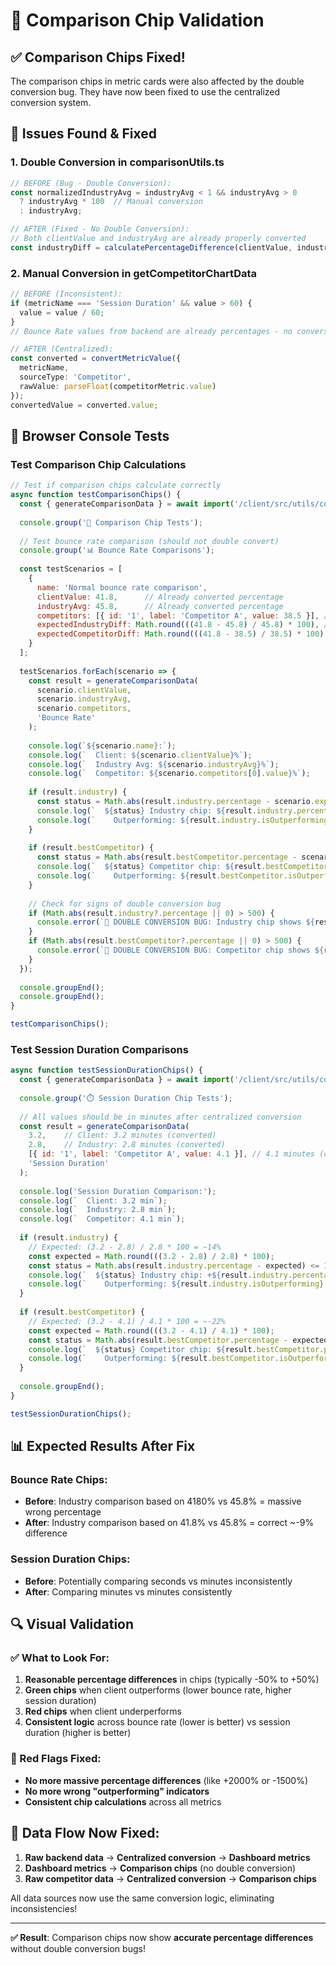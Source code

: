 # 🎯 Comparison Chip Validation

## ✅ Comparison Chips Fixed!

The comparison chips in metric cards were also affected by the double conversion bug. They have now been fixed to use the centralized conversion system.

## 🐛 Issues Found & Fixed

### **1. Double Conversion in comparisonUtils.ts**
```typescript
// BEFORE (Bug - Double Conversion):
const normalizedIndustryAvg = industryAvg < 1 && industryAvg > 0
  ? industryAvg * 100  // Manual conversion
  : industryAvg;

// AFTER (Fixed - No Double Conversion):
// Both clientValue and industryAvg are already properly converted
const industryDiff = calculatePercentageDifference(clientValue, industryAvg);
```

### **2. Manual Conversion in getCompetitorChartData**
```typescript
// BEFORE (Inconsistent):
if (metricName === 'Session Duration' && value > 60) {
  value = value / 60;
}
// Bounce Rate values from backend are already percentages - no conversion needed

// AFTER (Centralized):
const converted = convertMetricValue({
  metricName,
  sourceType: 'Competitor', 
  rawValue: parseFloat(competitorMetric.value)
});
convertedValue = converted.value;
```

## 🧪 Browser Console Tests

### Test Comparison Chip Calculations
```javascript
// Test if comparison chips calculate correctly
async function testComparisonChips() {
  const { generateComparisonData } = await import('/client/src/utils/comparisonUtils.js');
  
  console.group('🎯 Comparison Chip Tests');
  
  // Test bounce rate comparison (should not double convert)
  console.group('📊 Bounce Rate Comparisons');
  
  const testScenarios = [
    {
      name: 'Normal bounce rate comparison',
      clientValue: 41.8,      // Already converted percentage
      industryAvg: 45.8,      // Already converted percentage  
      competitors: [{ id: '1', label: 'Competitor A', value: 38.5 }], // Already converted
      expectedIndustryDiff: Math.round(((41.8 - 45.8) / 45.8) * 100), // Should be ~-9%
      expectedCompetitorDiff: Math.round(((41.8 - 38.5) / 38.5) * 100) // Should be ~9%
    }
  ];
  
  testScenarios.forEach(scenario => {
    const result = generateComparisonData(
      scenario.clientValue,
      scenario.industryAvg,
      scenario.competitors,
      'Bounce Rate'
    );
    
    console.log(`${scenario.name}:`);
    console.log(`  Client: ${scenario.clientValue}%`);
    console.log(`  Industry Avg: ${scenario.industryAvg}%`);
    console.log(`  Competitor: ${scenario.competitors[0].value}%`);
    
    if (result.industry) {
      const status = Math.abs(result.industry.percentage - scenario.expectedIndustryDiff) <= 1 ? '✅' : '❌';
      console.log(`  ${status} Industry chip: ${result.industry.percentage}% (expected ~${scenario.expectedIndustryDiff}%)`);
      console.log(`    Outperforming: ${result.industry.isOutperforming} (lower is better for bounce rate)`);
    }
    
    if (result.bestCompetitor) {
      const status = Math.abs(result.bestCompetitor.percentage - scenario.expectedCompetitorDiff) <= 1 ? '✅' : '❌';
      console.log(`  ${status} Competitor chip: ${result.bestCompetitor.percentage}% (expected ~${scenario.expectedCompetitorDiff}%)`);
      console.log(`    Outperforming: ${result.bestCompetitor.isOutperforming} (lower is better for bounce rate)`);
    }
    
    // Check for signs of double conversion bug
    if (Math.abs(result.industry?.percentage || 0) > 500) {
      console.error(`🚨 DOUBLE CONVERSION BUG: Industry chip shows ${result.industry?.percentage}%`);
    }
    if (Math.abs(result.bestCompetitor?.percentage || 0) > 500) {
      console.error(`🚨 DOUBLE CONVERSION BUG: Competitor chip shows ${result.bestCompetitor?.percentage}%`);
    }
  });
  
  console.groupEnd();
  console.groupEnd();
}

testComparisonChips();
```

### Test Session Duration Comparisons
```javascript
async function testSessionDurationChips() {
  const { generateComparisonData } = await import('/client/src/utils/comparisonUtils.js');
  
  console.group('⏱️ Session Duration Chip Tests');
  
  // All values should be in minutes after centralized conversion
  const result = generateComparisonData(
    3.2,    // Client: 3.2 minutes (converted)
    2.8,    // Industry: 2.8 minutes (converted)
    [{ id: '1', label: 'Competitor A', value: 4.1 }], // 4.1 minutes (converted)
    'Session Duration'
  );
  
  console.log('Session Duration Comparison:');
  console.log(`  Client: 3.2 min`);
  console.log(`  Industry: 2.8 min`);
  console.log(`  Competitor: 4.1 min`);
  
  if (result.industry) {
    // Expected: (3.2 - 2.8) / 2.8 * 100 = ~14%
    const expected = Math.round(((3.2 - 2.8) / 2.8) * 100);
    const status = Math.abs(result.industry.percentage - expected) <= 1 ? '✅' : '❌';
    console.log(`  ${status} Industry chip: +${result.industry.percentage}% (expected ~+${expected}%)`);
    console.log(`    Outperforming: ${result.industry.isOutperforming} (higher is better for session duration)`);
  }
  
  if (result.bestCompetitor) {
    // Expected: (3.2 - 4.1) / 4.1 * 100 = ~-22%
    const expected = Math.round(((3.2 - 4.1) / 4.1) * 100);
    const status = Math.abs(result.bestCompetitor.percentage - expected) <= 1 ? '✅' : '❌';
    console.log(`  ${status} Competitor chip: ${result.bestCompetitor.percentage}% (expected ~${expected}%)`);
    console.log(`    Outperforming: ${result.bestCompetitor.isOutperforming} (higher is better for session duration)`);
  }
  
  console.groupEnd();
}

testSessionDurationChips();
```

## 📊 Expected Results After Fix

### Bounce Rate Chips:
- **Before**: Industry comparison based on 4180% vs 45.8% = massive wrong percentage
- **After**: Industry comparison based on 41.8% vs 45.8% = correct ~-9% difference

### Session Duration Chips:
- **Before**: Potentially comparing seconds vs minutes inconsistently
- **After**: Comparing minutes vs minutes consistently

## 🔍 Visual Validation

### ✅ What to Look For:
1. **Reasonable percentage differences** in chips (typically -50% to +50%)
2. **Green chips** when client outperforms (lower bounce rate, higher session duration)
3. **Red chips** when client underperforms  
4. **Consistent logic** across bounce rate (lower is better) vs session duration (higher is better)

### 🚨 Red Flags Fixed:
- **No more massive percentage differences** (like +2000% or -1500%)
- **No more wrong "outperforming" indicators**
- **Consistent chip calculations** across all metrics

## 🎯 Data Flow Now Fixed:

1. **Raw backend data** → **Centralized conversion** → **Dashboard metrics**
2. **Dashboard metrics** → **Comparison chips** (no double conversion)
3. **Raw competitor data** → **Centralized conversion** → **Comparison chips**

All data sources now use the same conversion logic, eliminating inconsistencies!

---

**✅ Result**: Comparison chips now show **accurate percentage differences** without double conversion bugs!